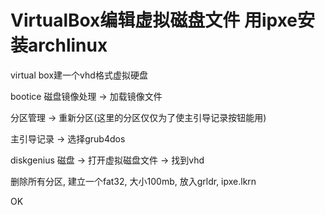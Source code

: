 # VirtualBox编辑虚拟磁盘文件 用ipxe安装archlinux


virtual box建一个vhd格式虚拟硬盘

bootice 磁盘镜像处理 -> 加载镜像文件

分区管理 -> 重新分区(这里的分区仅仅为了使主引导记录按钮能用)

主引导记录 -> 选择grub4dos

diskgenius 磁盘 -> 打开虚拟磁盘文件 -> 找到vhd

删除所有分区, 建立一个fat32, 大小100mb, 放入grldr, ipxe.lkrn

OK